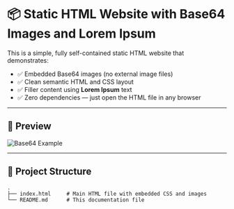 # 📦 Static HTML Website with Base64 Images and Lorem Ipsum

This is a simple, fully self-contained static HTML website that demonstrates:

- ✅ Embedded Base64 images (no external image files)
- ✅ Clean semantic HTML and CSS layout
- ✅ Filler content using **Lorem Ipsum** text
- ✅ Zero dependencies — just open the HTML file in any browser

---

## 📸 Preview

![Base64 Example](https://via.placeholder.com/300x100?text=Base64+Image+Example)

---

## 📁 Project Structure

```plaintext
.
├── index.html     # Main HTML file with embedded CSS and images
└── README.md      # This documentation file

